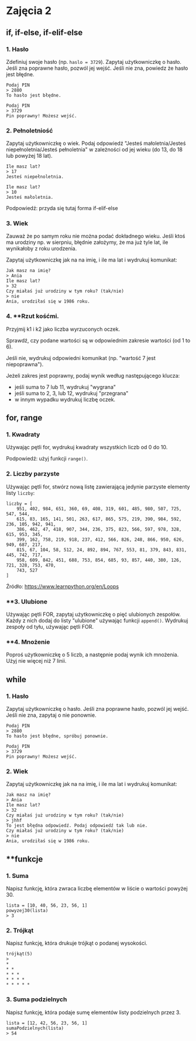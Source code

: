 # Zajęcia 2

## if, if-else, if-elif-else
### 1. Hasło

Zdefiniuj swoje hasło (np. `haslo = 3729`). Zapytaj użytkowniczkę o hasło. Jeśli zna poprawne hasło, pozwól jej wejść. Jeśli nie zna, powiedz że hasło jest błędne.
```
Podaj PIN
> 2880
To hasło jest błędne.

Podaj PIN
> 3729
Pin poprawny! Możesz wejść.
```

### 2. Pełnoletniość

Zapytaj użytkowniczkę o wiek. Podaj odpowiedź "Jesteś małoletnia/Jesteś niepełnoletnia/Jesteś pełnoletnia" w zależności od jej wieku (do 13, do 18 lub powyżej 18 lat).
```
Ile masz lat?
> 17
Jesteś niepełnoletnia.

Ile masz lat?
> 10
Jesteś małoletnia.
```
Podpowiedź: przyda się tutaj forma if-elif-else

### 3. Wiek
Zauważ że po samym roku nie można podać dokładnego wieku. Jeśli ktoś ma urodziny np. w sierpniu, błędnie założymy, że ma już tyle lat, ile wynikałoby z roku urodzenia.

Zapytaj użytkowniczkę jak na na imię, i ile ma lat i wydrukuj komunikat:
```
Jak masz na imię?
> Ania
Ile masz lat?
> 32
Czy miałaś już urodziny w tym roku? (tak/nie)
> nie
Ania, urodziłaś się w 1986 roku.
```


### 4. **Rzut kośćmi. 

Przyjmij k1 i k2 jako liczba wyrzuconych oczek.

Sprawdź, czy podane wartości są w odpowiednim zakresie wartości (od 1 to 6).

Jeśli nie, wydrukuj odpowiedni komunikat (np. "wartość 7 jest niepoprawna").

Jeżeli zakres jest poprawny, podaj wynik według następującego klucza:

- jeśli suma to 7 lub 11, wydrukuj "wygrana"
- jeśli suma to 2, 3, lub 12, wydrukuj "przegrana"
- w innym wypadku wydrukuj liczbę oczek.

## for, range
### 1. Kwadraty
Używając pętli for, wydrukuj kwadraty wszystkich liczb od 0 do 10.

Podpowiedź: użyj funkcji `range()`.

### 2. Liczby parzyste
Używając pętli for, stwórz nową listę zawierającą jedynie parzyste elementy listy `liczby`:
```
liczby = [
    951, 402, 984, 651, 360, 69, 408, 319, 601, 485, 980, 507, 725, 547, 544,
    615, 83, 165, 141, 501, 263, 617, 865, 575, 219, 390, 984, 592, 236, 105, 942, 941,
    386, 462, 47, 418, 907, 344, 236, 375, 823, 566, 597, 978, 328, 615, 953, 345,
    399, 162, 758, 219, 918, 237, 412, 566, 826, 248, 866, 950, 626, 949, 687, 217,
    815, 67, 104, 58, 512, 24, 892, 894, 767, 553, 81, 379, 843, 831, 445, 742, 717,
    958, 609, 842, 451, 688, 753, 854, 685, 93, 857, 440, 380, 126, 721, 328, 753, 470,
    743, 527
]
```
Źródło: https://www.learnpython.org/en/Loops

### **3. Ulubione
Używając pętli FOR, zapytaj użytkowniczkę o pięć ulubionych zespołów. Każdy z nich dodaj do listy "ulubione" używając funkcji `append()`. Wydrukuj zespoły od tyłu, używając pętli FOR.

### **4. Mnożenie
Poproś użytkowniczkę o 5 liczb, a następnie podaj wynik ich mnożenia. Użyj nie więcej niż 7 linii.

## while
### 1. Hasło
Zapytaj użytkowniczkę o hasło. Jeśli zna poprawne hasło, pozwól jej wejść. Jeśli nie zna, zapytaj o nie ponownie.
```
Podaj PIN
> 2880
To hasło jest błędne, spróbuj ponownie.

Podaj PIN
> 3729
Pin poprawny! Możesz wejść.
```

### 2. Wiek

Zapytaj użytkowniczkę jak na na imię, i ile ma lat i wydrukuj komunikat:
```
Jak masz na imię?
> Ania
Ile masz lat?
> 32
Czy miałaś już urodziny w tym roku? (tak/nie)
> jhhf
To jest błędna odpowiedź. Podaj odpowiedź tak lub nie.
Czy miałaś już urodziny w tym roku? (tak/nie)
> nie
Ania, urodziłaś się w 1986 roku.
```

## **funkcje
### 1. Suma

Napisz funkcję, która zwraca liczbę elementów w liście o wartości powyżej 30. 
```
lista = [10, 40, 56, 23, 56, 1]
powyzej30(lista)
> 3
```

### 2. Trójkąt
Napisz funkcję, która drukuje trójkąt o podanej wysokości.

```
trójkąt(5)
>
*
* *
* * *
* * * *
* * * * *
```

### 3. Suma podzielnych
Napisz funkcję, która podaje sumę elementów listy podzielnych przez 3.
```
lista = [12, 42, 56, 23, 56, 1]
sumaPodzielnych(lista)
> 54
```


